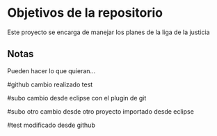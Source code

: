 # Objetivos de la repositorio

Este proyecto se encarga de manejar los planes de la liga de la justicia


## Notas
Pueden hacer lo que quieran...

#github
cambio realizado test

#subo cambio desde eclipse con el plugin de git

#subo otro cambio desde otro proyecto importado desde eclipse

#test modificado desde github
